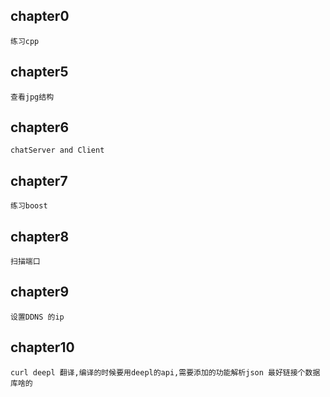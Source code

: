 ## chapter0
	练习cpp


## chapter5
	查看jpg结构

## chapter6 
	chatServer and Client

## chapter7 
	练习boost

## chapter8
	扫描端口

## chapter9
	设置DDNS 的ip

## chapter10
	curl deepl 翻译,编译的时候要用deepl的api,需要添加的功能解析json 最好链接个数据库啥的

